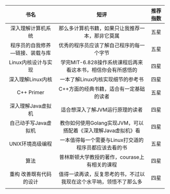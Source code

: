 |        书名        |                  短评                   | 推荐指数 |
| :--------------: | :-----------------------------------: | :--: |
|    深入理解计算机系统     |       那么多计算机书籍，如果只让我推荐一本，那非它莫属        |  五星  |
| 程序员的自我修养—链接、装载与库 |         优秀的程序员应该了解自己程序的每一个字节          |  五星  |
|   Linux内核设计与实现   |  学完MIT-6.828操作系统课程后再来看这本书，相信你会有所感悟的   |  四星  |
|   深入理解Linux内核    |          一本了解Linux内核实现细节的参考书          |  四星  |
|    C++ Primer    |         C++方面的经典书籍，适合有一定基础的读者         |  五星  |
|   深入理解Java虚拟机    |           适合想深入了解JVM运行原理的读者           |  四星  |
|   自己动手写Java虚拟机   | 教你如何使用Golang实现JVM，可以搭配着《深入理解Java虚拟机》看 |  四星  |
|    UNIX环境高级编程    |     一本值得每一个需要与Linux打交道的程序员都应该去看的书     |  五星  |
|        算法        |      普林斯顿大学教授的著作，courase上有相关的课程       |  四星  |
|   重构 改善既有代码的设计   |   值得一读再读，反复思考的书，不过以我现在这个水平呐，领悟不了那么多   |  四星  |
|                  |                                       |      |

